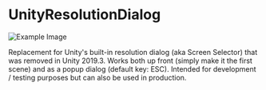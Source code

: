 # UnityResolutionDialog

![Example Image](https://github.com/sitterheim/UnityResolutionDialog/blob/develop/example.png)

Replacement for Unity's built-in resolution dialog (aka Screen Selector) that was removed in Unity 2019.3. Works both up front (simply make it the first scene) and as a popup dialog (default key: ESC). Intended for development / testing purposes but can also be used in production.
